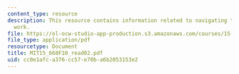 ```yaml
---
content_type: resource
description: This resource contains information related to navigating the world of
  work.
file: https://ol-ocw-studio-app-production.s3.amazonaws.com/courses/15-668-people-and-organizations-fall-2010/cc0e1afca376cc57e70ba6b2053153e2_MIT15_668F10_read02.pdf
file_type: application/pdf
resourcetype: Document
title: MIT15_668F10_read02.pdf
uid: cc0e1afc-a376-cc57-e70b-a6b2053153e2
---
```

